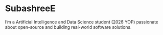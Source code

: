 # SubashreeE
I’m a Artificial Intelligence and Data Science student (2026 YOP) passionate about open-source and building real-world software solutions.

